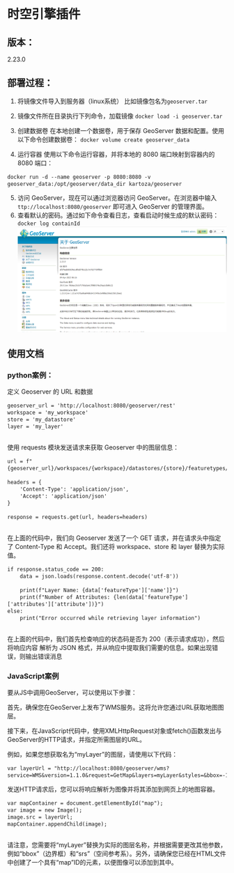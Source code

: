 # 时空引擎插件

## 版本：

2.23.0

## 部署过程：

1. 将镜像文件导入到服务器（linux系统） 比如镜像包名为`geoserver.tar`
2. 镜像文件所在目录执行下列命令，加载镜像
   `docker load -i geoserver.tar`
3. 创建数据卷 在本地创建一个数据卷，用于保存 GeoServer 数据和配置。使用以下命令创建数据卷：
   `docker volume create geoserver_data`

4. 运行容器 使用以下命令运行容器，并将本地的 8080 端口映射到容器内的 8080 端口：

```
docker run -d --name geoserver -p 8080:8080 -v geoserver_data:/opt/geoserver/data_dir kartoza/geoserver
```

5. 访问 GeoServer，现在可以通过浏览器访问 GeoServer。在浏览器中输入 `ttp://localhost:8080/geoserver` 即可进入 GeoServer 的管理界面。
6. 查看默认的密码。通过如下命令查看日志，查看启动时候生成的默认密码： `docker log containId`
   ![img.png](img.png)

## 使用文档

### python案例：

定义 Geoserver 的 URL 和数据

```commandline
geoserver_url = 'http://localhost:8080/geoserver/rest'
workspace = 'my_workspace'
store = 'my_datastore'
layer = 'my_layer'


```

使用 requests 模块发送请求来获取 Geoserver 中的图层信息：

```commandline
url = f"{geoserver_url}/workspaces/{workspace}/datastores/{store}/featuretypes/{layer}.json"

headers = {
    'Content-Type': 'application/json',
    'Accept': 'application/json'
}

response = requests.get(url, headers=headers)


```

在上面的代码中，我们向 Geoserver 发送了一个 GET 请求，并在请求头中指定了 Content-Type 和 Accept。我们还将 workspace、store 和 layer 替换为实际值。

```commandline
if response.status_code == 200:
    data = json.loads(response.content.decode('utf-8'))
    
    print(f"Layer Name: {data['featureType']['name']}")
    print(f"Number of Attributes: {len(data['featureType']['attributes']['attribute'])}")
else:
    print("Error occurred while retrieving layer information")


```

在上面的代码中，我们首先检查响应的状态码是否为 200（表示请求成功），然后将响应内容 解析为 JSON 格式，并从响应中提取我们需要的信息。如果出现错误，则输出错误消息

### JavaScript案例

要从JS中调用GeoServer，可以使用以下步骤：

首先，确保您在GeoServer上发布了WMS服务。这将允许您通过URL获取地图图层。

接下来，在JavaScript代码中，使用XMLHttpRequest对象或fetch()函数发出与GeoServer的HTTP请求，并指定所需图层的URL。

例如，如果您想获取名为“myLayer”的图层，请使用以下代码：

```commandline
var layerUrl = "http://localhost:8080/geoserver/wms?service=WMS&version=1.1.0&request=GetMap&layers=myLayer&styles=&bbox=-180,-90,180,90&width=1000&height=500&srs=EPSG:4326&format=image/png";

```

发送HTTP请求后，您可以将响应解析为图像并将其添加到网页上的地图容器。

```commandline
var mapContainer = document.getElementById("map");
var image = new Image();
image.src = layerUrl;
mapContainer.appendChild(image);


```

请注意，您需要将“myLayer”替换为实际的图层名称，并根据需要更改其他参数，例如“bbox”（边界框）和“srs”（空间参考系）。另外，请确保您已经在HTML文件中创建了一个具有“map”ID的元素，以便图像可以添加到其中。

